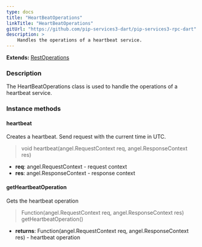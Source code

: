 ```yaml
---
type: docs
title: "HeartBeatOperations"
linkTitle: "HeartBeatOperations"
gitUrl: "https://github.com/pip-services3-dart/pip-services3-rpc-dart"
description: >
    Handles the operations of a heartbeat service.
---
```


**Extends:** [RestOperations](../rest_operations)

### Description

The HeartBeatOperations class is used to handle the operations of a heartbeat service.

### Instance methods

#### heartbeat
Creates a heartbeat.
Send request with the current time in UTC.

> void heartbeat(angel.RequestContext req, angel.ResponseContext res)

- **req**: angel.RequestContext - request context
- **res**: angel.ResponseContext - response context


#### getHeartbeatOperation
Gets the heartbeat operation

> Function(angel.RequestContext req, angel.ResponseContext res) getHeartbeatOperation()

- **returns**: Function(angel.RequestContext req, angel.ResponseContext res) - heartbeat operation

